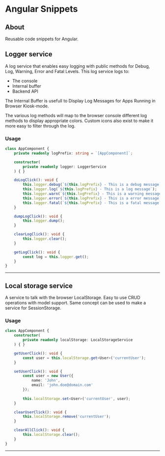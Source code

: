 # Angular Snippets

## About
Reusable code snippets for Angular.

## Logger service
A log service that enables easy logging with public methods for Debug, Log, Warning, Error and Fatal Levels. This log service logs to:

- The console
- Internal buffer
- Backend API

The Internal Buffer is usefull to Display Log Messages for Apps Running in Browser Kiosk-mode. 

The various log methods will map to the browser console different log methods to display appropriate colors. Custom icons also exist to make it more easy to filter through the log.

### Usage
```ts
class AppComponent {
    private readonly logPrefix: string = `[AppComponent]`;

    constructor(
        private readonly logger: LoggerService
    ) { }

    doLogClick(): void {
        this.logger.debug(`${this.logPrefix} - This is a debug message`);
        this.logger.log(`${this.logPrefix} - This is a log message`);
        this.logger.warn(`${this.logPrefix} - This is a warning message`);
        this.logger.error(`${this.logPrefix} - This is a error message`);
        this.logger.fatal(`${this.logPrefix} - This is a fatal message`);
    }

    dumpLogClick(): void {
        this.logger.dump();
    }

    clearLogClick(): void {
        this.logger.clear();
    }

    getLogClick(): void {
        const log = this.logger.get();
    }
}
```

---

## Local storage service
A service to talk with the browser LocalStorage. Easy to use CRUD operations with model support. Same concept can be used to make a service for SessionStorage.

### Usage
```ts
class AppComponent {
    constructor(
        private readonly localStorage: LocalStorageService
    ) { }

    getUserClick(): void {
        const user = this.localStorage.get<User>('currentUser');
    }

    setUserClick(): void {
        const user = new User({
            name: 'John',
            email: 'john.doe@domain.com'
        });
        
        this.localStorage.set<User>('currentUser', user);
    }

    clearUserClick(): void {
        this.localStorage.remove('currentUser');
    }

    clearAllClick(): void {
        this.localStorage.clear();
    }
}
```
---
